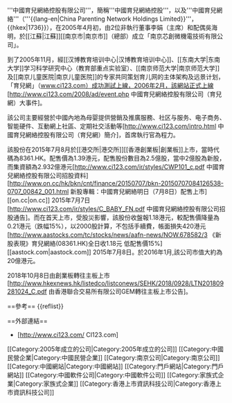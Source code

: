 '''中國育兒網絡控股有限公司'''，簡稱'''中國育兒網絡控股'''，以及'''中國育兒網絡'''（'''{{lang-en|China Parenting Network Holdings Limited}}'''，{{hkex|1736}}），在2005年4月初，由2位非執行董事李娟（主席）和配偶吳海明，於[[江蘇|江蘇]][[南京市|南京市]]（總部）成立「南京芯創微機電技術有限公司」。

到了2005年11月，經[[汉博教育培训中心|汉博教育培训中心]]、[[东南大学|东南大学]]学习科学研究中心（教育部重点实验室）、[[南京师范大学|南京师范大学]]及[[南京儿童医院|南京儿童医院]]的专家共同策划育儿网的主体架构及远景计划，「育兒網」（www.ci123.com）成功測試上線，2006年2月，該網站正式上線<ref>[http://www.ci123.com/2008/ad/event.php 中國育兒網絡控股有限公司（育兒網）大事件]</ref>。

該公司主要經營於中國內地為母婴提供營銷及推廣服務、社区与服务、电子商务、智能硬件、互動網上社區、定期社交活動等<ref>[http://www.ci123.com/intro.html 中國育兒網絡控股有限公司（育兒網）簡介]</ref>，首席執行官為程力。

該股份在2015年7月8月於[[港交所|港交所]][[香港創業板|創業板]]上市，當時代碼為8361.HK。配售價為1.39港元，配售股份數目為2.5億股，當中2億股為新股，而集資額為2.932億港元<ref>[http://www.ci123.com/ir/styles/CWP101_c.pdf 中國育兒網絡控股有限公司招股資料]</ref><ref>[http://www.on.cc/hk/bkn/cnt/finance/20150707/bkn-20150707084126538-0707_00842_001.html 新股專輯：中國育兒網絡明日（7月8日）配售上市][[on.cc|on.cc]] 2015年7月7日</ref><ref>[http://www.ci123.com/ir/styles/C_BABY_FN.pdf 中國育兒網絡控股有限公司招股通告]</ref>。而在首天上市，受股災影響，該股份收盤報1.18港元，較配售價降量為0.21港元（跌幅15%），以2000股計算，不包括手續費，帳面損失420港元<ref>[http://www.aastocks.com/tc/stocks/news/aafn-news/NOW.678582/3 《新股表現》育兒網絡(08361.HK)全日收1.18元 低配售價15%][[aastock.com|aastock.com]] 2015年7月8日</ref>。於2016年1月,該公司市值大約為20億港元。

2018年10月8日由創業板轉往主板上市<ref>[http://www.hkexnews.hk/listedco/listconews/SEHK/2018/0928/LTN201809281024_C.pdf 由香港聯合交易所有限公司GEM轉往主板上市公告]</ref>。

==參考==
{{reflist}}

==外部連結==
* [http://www.ci123.com/ CI123.com]

[[Category:2005年成立的公司|Category:2005年成立的公司]]
[[Category:中國民營企業|Category:中國民營企業]]
[[Category:南京公司|Category:南京公司]]
[[Category:中國網站|Category:中國網站]]
[[Category:門戶網站|Category:門戶網站]]
[[Category:中國軟件公司|Category:中國軟件公司]]
[[Category:家族式企業|Category:家族式企業]]
[[Category:香港上市資訊科技公司|Category:香港上市資訊科技公司]]